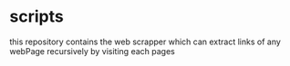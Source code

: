 # scripts
this repository contains the web scrapper which can extract links of any webPage recursively by visiting each pages

